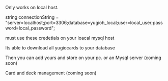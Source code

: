 Only works on local host.

string connectionString = "server=localhost;port=3306;database=yugioh_local;user=local_user;password=local_password";


must use these credetials on your loacal mysql host


Its able to download all yugiocards to your database

Then you can add yours and store on your pc. or an Mysql server (coming soon)

Card and deck management (coming soon)
